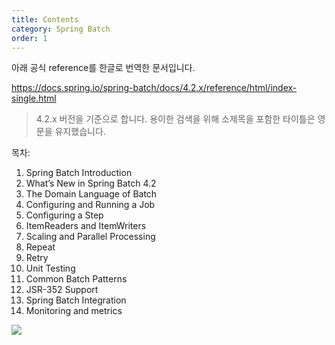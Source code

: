 ```yaml
---
title: Contents
category: Spring Batch
order: 1
---
```


아래 공식 reference를 한글로 번역한 문서입니다.

https://docs.spring.io/spring-batch/docs/4.2.x/reference/html/index-single.html

> 4.2.x 버전을 기준으로 합니다.
> 용이한 검색을 위해 소제목을 포함한 타이틀은 영문을 유지했습니다.

목차:

1. Spring Batch Introduction
2. What’s New in Spring Batch 4.2
3. The Domain Language of Batch
4. Configuring and Running a Job
5. Configuring a Step
6. ItemReaders and ItemWriters
7. Scaling and Parallel Processing
8. Repeat
9. Retry
10. Unit Testing
11. Common Batch Patterns
12. JSR-352 Support
13. Spring Batch Integration
14. Monitoring and metrics

![](//placehold.it/800x600)
